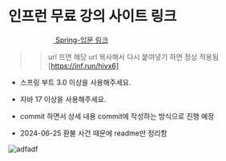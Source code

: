 # 인프런 무료 강의 사이트 링크

<img src="https://cdn.inflearn.com/assets/brand/logo.png" width="90px" height="15px" /><a href="https://inf.run/hivx6" target="_blank">
<span >Spring-입문 링크</span></a>
>> url 뜨면 해당 url 복사해서 다시 붙여넣기 하면 정상 적용됨 [https://inf.run/hivx6]

* 스프링 부트 3.0 이상을 사용해주세요.
* 자바 17 이상을 사용해주세요.

* commit 하면서 상세 내용 commit에 작성하는 방식으로 진행 예정


* 2024-06-25 환불 사건 때문에 readme만 정리함

![adfadf](https://github.com/newfly101/Inflearn-SpringStart/assets/62008619/53dea258-1317-466e-a228-8af023ecb8b7)
